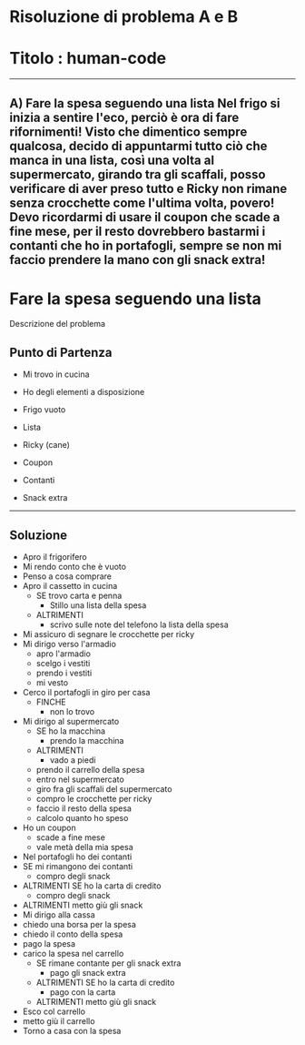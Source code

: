 # Risoluzione di problema A e B 
# Titolo : human-code


---
A) Fare la spesa seguendo una lista
Nel frigo si inizia a sentire l'eco, perciò è ora di fare rifornimenti!
Visto che dimentico sempre qualcosa, decido di appuntarmi tutto ciò che manca in una lista, così una volta al supermercato, girando tra gli scaffali, posso verificare di aver preso tutto e Ricky non rimane senza crocchette come l'ultima volta, povero! Devo ricordarmi di usare il coupon che scade a fine mese, per il resto dovrebbero bastarmi i contanti che ho in portafogli, sempre se non mi faccio prendere la mano con gli snack extra!
---

# Fare la spesa seguendo una lista

Descrizione del problema


## Punto di Partenza 

- Mi trovo in cucina


- Ho degli elementi a disposizione
 - Frigo vuoto
 - Lista
 - Ricky (cane)
 - Coupon
 - Contanti
 - Snack extra 
 

---

## Soluzione

- Apro il frigorifero
 - Mi rendo conto che è vuoto
 - Penso a cosa comprare
 - Apro il cassetto in cucina
    - SE trovo carta e penna 
      - Stillo una lista della spesa
    - ALTRIMENTI
      - scrivo sulle note del telefono la lista della spesa  
 - Mi assicuro di segnare le crocchette per ricky
 - Mi dirigo verso l'armadio
   - apro l'armadio
   - scelgo i vestiti
   - prendo i vestiti
   - mi vesto
 - Cerco il portafogli in giro per casa
   - FINCHE 
     - non lo trovo
 - Mi dirigo al supermercato
   - SE ho la macchina
     - prendo la macchina
   - ALTRIMENTI
     - vado a piedi
   - prendo il carrello della spesa
   - entro nel supermercato
   - giro fra gli scaffali del supermercato
   - compro le crocchette per ricky
   - faccio il resto della spesa
   - calcolo quanto ho speso
 - Ho un coupon 
   - scade a fine mese
   - vale metà della mia spesa
 - Nel portafogli ho dei contanti
  - SE mi rimangono dei contanti
     - compro degli snack
  - ALTRIMENTI SE ho la carta di credito
     - compro degli snack
  - ALTRIMENTI metto giù gli snack
 - Mi dirigo alla cassa
  - chiedo una borsa per la spesa
  - chiedo il conto della spesa
  - pago la spesa
  - carico la spesa nel carrello
    - SE rimane contante per gli snack extra
      - pago gli snack extra
    - ALTRIMENTI SE ho la carta di credito
      - pago con la carta
    - ALTRIMENTI metto giù gli snack
 - Esco col carrello
  - metto giù il carrello
 - Torno a casa con la spesa
    

     
 

  
   
     



